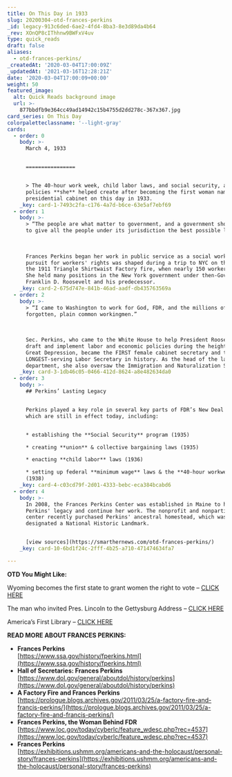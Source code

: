 ```yaml
---
title: On This Day in 1933
slug: 20200304-otd-frances-perkins
_id: legacy-913c6ded-6ae2-4fd4-8ba3-8e3d89da4b64
_rev: XOnQP8cIThhnw9BWFxV4uv
type: quick_reads
draft: false
aliases:
  - otd-frances-perkins/
_createdAt: '2020-03-04T17:00:09Z'
_updatedAt: '2021-03-16T12:28:21Z'
date: '2020-03-04T17:00:09+00:00'
weight: 50
featured_image:
  alt: Quick Reads background image
  url: >-
    877bbdfb9e364cc49ad14942c15b4755d2dd278c-367x367.jpg
card_series: On This Day
colorpaletteclassname: '--light-gray'
cards:
  - order: 0
    body: >-
      March 4, 1933


      ================


      > The 40-hour work week, child labor laws, and social security, all
      policies **she** helped create after becoming the first woman named in a
      presidential cabinet on this day in 1933.
    _key: card-1-7493c2fa-c176-4a7d-b6ce-63e5af7ebf69
  - order: 1
    body: >-
      > “The people are what matter to government, and a government should aim
      to give all the people under its jurisdiction the best possible life.”  
        
        
        
      Frances Perkins began her work in public service as a social worker. Her
      pursuit for workers' rights was shaped during a trip to NYC on the day of
      the 1911 Triangle Shirtwaist Factory fire, when nearly 150 workers died.
      She held many positions in the New York government under then-Governor
      Franklin D. Roosevelt and his predecessor.
    _key: card-2-675d747e-841b-46ad-aadf-db435763569a
  - order: 2
    body: >-
      > “I came to Washington to work for God, FDR, and the millions of
      forgotten, plain common workingmen.”  
        
        
        
      Sec. Perkins, who came to the White House to help President Roosevelt
      draft and implement labor and economic policies during the height of the
      Great Depression, became the FIRST female cabinet secretary and the
      LONGEST-serving Labor Secretary in history. As the head of the labor
      department, she also oversaw the Immigration and Naturalization Service.
    _key: card-3-1db46c05-0466-412d-8624-a8e482634da0
  - order: 3
    body: >-
      ## Perkins’ Lasting Legacy


      Perkins played a key role in several key parts of FDR’s New Deal – many of
      which are still in effect today, including:


      * establishing the **Social Security** program (1935)

      * creating **union** & collective bargaining laws (1935)

      * enacting **child labor** laws (1936)

      * setting up federal **minimum wage** laws & the **40-hour workweek**
      (1938)
    _key: card-4-c03cd79f-2d01-4333-bebc-eca384bcabd6
  - order: 4
    body: >-
      In 2008, the Frances Perkins Center was established in Maine to honor
      Perkins' legacy and continue her work. The nonprofit and nonpartisan
      center recently purchased Perkins' ancestral homestead, which was
      designated a National Historic Landmark.


      [view sources](https://smarthernews.com/otd-frances-perkins/)
    _key: card-10-6bd1f24c-2fff-4b25-a710-471474634fa7

---
```

**OTD You Might Like:**

Wyoming becomes the first state to grant women the right to vote – [CLICK HERE](https://smarthernews.com/wyoming-day/)

The man who invited Pres. Lincoln to the Gettysburg Address – [CLICK HERE](https://smarthernews.com/the-man-who-invited-lincoln-to-the-gettysburg-address/)

America’s First Library – [CLICK HERE](https://smarthernews.com/americas-first-library/)

**READ MORE ABOUT FRANCES PERKINS:**

* **Frances Perkins**  
[https://www.ssa.gov/history/fperkins.html](https://www.ssa.gov/history/fperkins.html)
* **Hall of Secretaries: Frances Perkins**  
[https://www.dol.gov/general/aboutdol/history/perkins](https://www.dol.gov/general/aboutdol/history/perkins)
* **A Factory Fire and Frances Perkins**  
[https://prologue.blogs.archives.gov/2011/03/25/a-factory-fire-and-francis-perkins/](https://prologue.blogs.archives.gov/2011/03/25/a-factory-fire-and-francis-perkins/)
* **Frances Perkins, the Woman Behind FDR**  
[https://www.loc.gov/today/cyberlc/feature_wdesc.php?rec=4537](https://www.loc.gov/today/cyberlc/feature_wdesc.php?rec=4537)
* **Frances Perkins**  
[https://exhibitions.ushmm.org/americans-and-the-holocaust/personal-story/frances-perkins](https://exhibitions.ushmm.org/americans-and-the-holocaust/personal-story/frances-perkins)